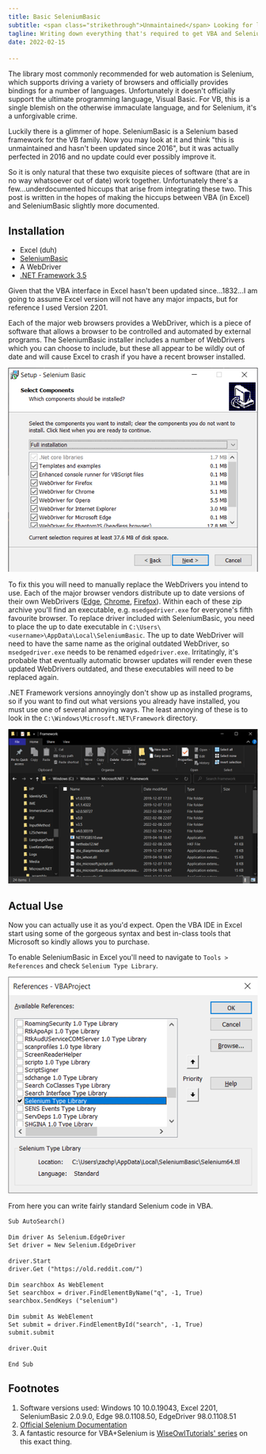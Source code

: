 ```yaml
---
title: Basic SeleniumBasic
subtitle: <span class="strikethrough">Unmaintained</span> Looking for love
tagline: Writing down everything that's required to get VBA and Selenium to work together before link rot sets in.
date: 2022-02-15

---
```


The library most commonly recommended for web automation is Selenium, which supports driving a variety of browsers and officially provides bindings for a number of languages. Unfortunately it doesn't officially support the ultimate programming language, Visual Basic. For VB, this is a single blemish on the otherwise immaculate language, and for Selenium, it's a unforgivable crime.

Luckily there is a glimmer of hope. SeleniumBasic is a Selenium based framework for the VB family. Now you may look at it and think "this is unmaintained and hasn't been updated since 2016", but it was actually perfected in 2016 and no update could ever possibly improve it.

So it is only natural that these two exquisite pieces of software (that are in no way whatsoever out of date) work together. Unfortunately there's a few...underdocumented hiccups that arise from integrating these two. This post is written in the hopes of making the hiccups between VBA (in Excel) and SeleniumBasic slightly more documented.

## Installation

 - Excel (duh)
 - [SeleniumBasic](https://github.com/florentbr/SeleniumBasic/releases)
 - A WebDriver
 - [.NET Framework 3.5](https://www.microsoft.com/en-au/download/details.aspx?id=21)
 
Given that the VBA interface in Excel hasn't been updated since...1832...I am going to assume Excel version will not have any major impacts, but for reference I used Version 2201.

Each of the major web browsers provides a WebDriver, which is a piece of software that allows a browser to be controlled and automated by external programs. The SeleniumBasic installer includes a number of WebDrivers which you can choose to include, but these all appear to be wildly out of date and will cause Excel to crash if you have a recent browser installed.

![](seleniumbasic-installer.png)

To fix this you will need to manually replace the WebDrivers you intend to use. Each of the major browser vendors distribute up to date versions of their own WebDrivers ([Edge](https://developer.microsoft.com/en-us/microsoft-edge/tools/webdriver/), [Chrome](https://chromedriver.chromium.org/downloads), [Firefox](https://github.com/mozilla/geckodriver/releases)). Within each of these zip archive you'll find an executable, e.g. `msedgedriver.exe` for everyone's fifth favourite browser. To replace driver included with SeleniumBasic, you need to place the up to date executable in `C:\Users\<username>\AppData\Local\SeleniumBasic`. The up to date WebDriver will need to have the same name as the original outdated WebDriver, so `msedgedriver.exe` needs to be renamed `edgedriver.exe`. Irritatingly, it's probable that eventually automatic browser updates will render even these updated WebDrivers outdated, and these executables will need to be replaced again.

.NET Framework versions annoyingly don't show up as installed programs, so if you want to find out what versions you already have installed, you must use one of several annoying ways. The least annoying of these is to look in the `C:\Windows\Microsoft.NET\Framework` directory.

![](dotnet-frameworks.png)

## Actual Use

Now you can actually use it as you'd expect.  Open the VBA IDE in Excel start using some of the gorgeous syntax and best in-class tools that Microsoft so kindly allows you to purchase.

To enable SeleniumBasic in Excel you'll need to navigate to `Tools > References` and check `Selenium Type Library`.

![](adding-reference.png)

From here you can write fairly standard Selenium code in VBA.

```VB
Sub AutoSearch()

Dim driver As Selenium.EdgeDriver
Set driver = New Selenium.EdgeDriver

driver.Start
driver.Get ("https://old.reddit.com/")

Dim searchbox As WebElement
Set searchbox = driver.FindElementByName("q", -1, True)
searchbox.SendKeys ("selenium")

Dim submit As WebElement
Set submit = driver.FindElementById("search", -1, True)
submit.submit

driver.Quit

End Sub
```

## Footnotes

1. Software versions used: Windows 10 10.0.19043, Excel 2201, SeleniumBasic 2.0.9.0, Edge 98.0.1108.50, EdgeDriver 98.0.1108.51
2. [Official Selenium Documentation](https://www.selenium.dev/documentation/overview/)
3. A fantastic resource for VBA+Selenium is [WiseOwlTutorials' series](https://youtube.com/playlist?list=PLNIs-AWhQzcl3xKvF8sVL4sWRWICj_clM) on this exact thing.
